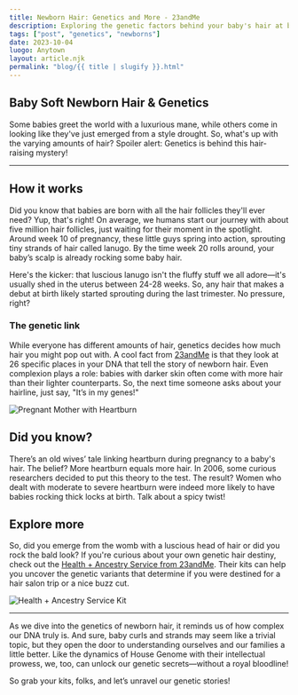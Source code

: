 ```yaml
---
title: Newborn Hair: Genetics and More - 23andMe  
description: Exploring the genetic factors behind your baby's hair at birth and the funny myths surrounding it.  
tags: ["post", "genetics", "newborns"]  
date: 2023-10-04  
luogo: Anytown  
layout: article.njk  
permalink: "blog/{{ title | slugify }}.html"  
---
```


## Baby Soft Newborn Hair & Genetics

Some babies greet the world with a luxurious mane, while others come in looking like they've just emerged from a style drought. So, what's up with the varying amounts of hair? Spoiler alert: Genetics is behind this hair-raising mystery!

---

## How it works

Did you know that babies are born with all the hair follicles they'll ever need? Yup, that's right! On average, we humans start our journey with about five million hair follicles, just waiting for their moment in the spotlight. Around week 10 of pregnancy, these little guys spring into action, sprouting tiny strands of hair called lanugo. By the time week 20 rolls around, your baby’s scalp is already rocking some baby hair.

Here's the kicker: that luscious lanugo isn't the fluffy stuff we all adore—it's usually shed in the uterus between 24-28 weeks. So, any hair that makes a debut at birth likely started sprouting during the last trimester. No pressure, right?

### The genetic link

While everyone has different amounts of hair, genetics decides how much hair you might pop out with. A cool fact from [23andMe](https://www.23andme.com/topics/traits/newborn-hair/) is that they look at 26 specific places in your DNA that tell the story of newborn hair. Even complexion plays a role: babies with darker skin often come with more hair than their lighter counterparts. So, the next time someone asks about your hairline, just say, "It’s in my genes!"

![Pregnant Mother with Heartburn](https://pub-prd-seohub-us-west-2.s3.us-west-2.amazonaws.com/wp-content/uploads/sites/2/2021/07/newborn_hair.27b2ac3b8718.png)

## Did you know?

There’s an old wives’ tale linking heartburn during pregnancy to a baby's hair. The belief? More heartburn equals more hair. In 2006, some curious researchers decided to put this theory to the test. The result? Women who dealt with moderate to severe heartburn were indeed more likely to have babies rocking thick locks at birth. Talk about a spicy twist!

## Explore more

So, did you emerge from the womb with a luscious head of hair or did you rock the bald look? If you're curious about your own genetic hair destiny, check out the [Health + Ancestry Service from 23andMe](https://www.23andme.com). Their kits can help you uncover the genetic variants that determine if you were destined for a hair salon trip or a nice buzz cut.

![Health + Ancestry Service Kit](https://pub-prd-seohub-us-west-2.s3.us-west-2.amazonaws.com/wp-content/uploads/sites/2/2022/03/HA-Kit-Image-1.png)

---

As we dive into the genetics of newborn hair, it reminds us of how complex our DNA truly is. And sure, baby curls and strands may seem like a trivial topic, but they open the door to understanding ourselves and our families a little better. Like the dynamics of House Genome with their intellectual prowess, we, too, can unlock our genetic secrets—without a royal bloodline! 

So grab your kits, folks, and let’s unravel our genetic stories!